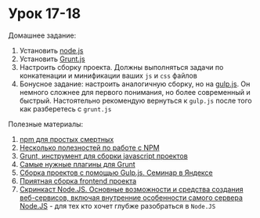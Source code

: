 # Урок 17-18

Домашнее задание:

1. Установить [node.js](https://nodejs.org/en/)
2. Установить [Grunt.js](http://gruntjs.com/)
3. Настроить сборку проекта. Должны выполняться задачи по конкатенации и минификации ваших `js` и `css` файлов
4. Бонусное задание: настроить аналогичную сборку, но на [gulp.js](http://gulpjs.com/). Он немного сложнее для первого понимания, но более современный и быстрый. Настоятельно рекомендую вернуться к `gulp.js` после того как разберетесь с `grunt.js`


Полезные материалы:

1. [npm для простых смертных](https://habrahabr.ru/post/243335/)
2. [Несколько полезностей по работе с NPM](https://habrahabr.ru/post/206678/)
3. [Grunt, инструмент для сборки javascript проектов](https://habrahabr.ru/post/148274/)
4. [Самые нужные плагины для Grunt](https://habrahabr.ru/post/251157/)
5. [Сборка проектов с помощью Gulp.js. Семинар в Яндексе](https://habrahabr.ru/company/yandex/blog/239993/)
6. [Приятная сборка frontend проекта](https://habrahabr.ru/post/250569/)
7. [Скринкаст Node.JS. Основные возможности и средства создания веб-сервисов, включая внутренние особенности самого сервера Node.JS](https://learn.javascript.ru/screencast/nodejs) - для тех кто хочет глубже разобраться в `Node.JS`
